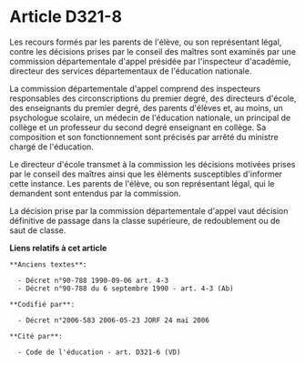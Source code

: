 # Article D321-8

Les recours formés par les parents de l'élève, ou son représentant légal, contre les décisions prises par le conseil des
maîtres sont examinés par une commission départementale d'appel présidée par l'inspecteur d'académie, directeur des services
départementaux de l'éducation nationale.

La commission départementale d'appel comprend des inspecteurs responsables des circonscriptions du premier degré, des
directeurs d'école, des enseignants du premier degré, des parents d'élèves et, au moins, un psychologue scolaire, un médecin
de l'éducation nationale, un principal de collège et un professeur du second degré enseignant en collège. Sa composition et
son fonctionnement sont précisés par arrêté du ministre chargé de l'éducation.

Le directeur d'école transmet à la commission les décisions motivées prises par le conseil des maîtres ainsi que les éléments
susceptibles d'informer cette instance. Les parents de l'élève, ou son représentant légal, qui le demandent sont entendus par
la commission.

La décision prise par la commission départementale d'appel vaut décision définitive de passage dans la classe supérieure, de
redoublement ou de saut de classe.

**Liens relatifs à cet article**

	**Anciens textes**:

	  - Décret n°90-788 1990-09-06 art. 4-3
	  - Décret n°90-788 du 6 septembre 1990 - art. 4-3 (Ab)

	**Codifié par**:

	  - Décret n°2006-583 2006-05-23 JORF 24 mai 2006

	**Cité par**:

	  - Code de l'éducation - art. D321-6 (VD)
